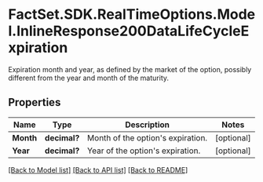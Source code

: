 # FactSet.SDK.RealTimeOptions.Model.InlineResponse200DataLifeCycleExpiration
Expiration month and year, as defined by the market of the option, possibly different from the year and month of the maturity.

## Properties

Name | Type | Description | Notes
------------ | ------------- | ------------- | -------------
**Month** | **decimal?** | Month of the option&#39;s expiration. | [optional] 
**Year** | **decimal?** | Year of the option&#39;s expiration. | [optional] 

[[Back to Model list]](../README.md#documentation-for-models) [[Back to API list]](../README.md#documentation-for-api-endpoints) [[Back to README]](../README.md)

